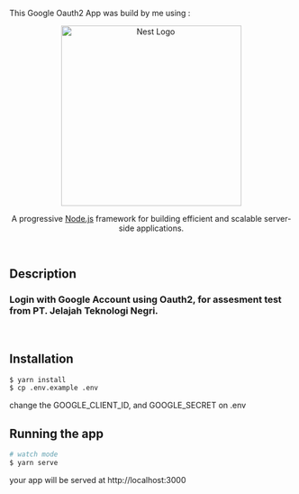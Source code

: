 This Google Oauth2 App was build by me using \:

<p align="center">
  <a href="http://nestjs.com/" target="blank"><img src="https://nestjs.com/img/logo_text.svg" width="320" alt="Nest Logo" /></a>
</p>

[circleci-image]: https://img.shields.io/circleci/build/github/nestjs/nest/master?token=abc123def456
[circleci-url]: https://circleci.com/gh/nestjs/nest

  <p align="center">A progressive <a href="http://nodejs.org" target="_blank">Node.js</a> framework for building efficient and scalable server-side applications.</p>
<br>

## Description

### Login with Google Account using Oauth2, for assesment test from PT. Jelajah Teknologi Negri.
<br>

## Installation

```bash
$ yarn install
$ cp .env.example .env
```

change the GOOGLE_CLIENT_ID, and GOOGLE_SECRET on .env

## Running the app

```bash
# watch mode
$ yarn serve
```

your app will be served at http://localhost:3000